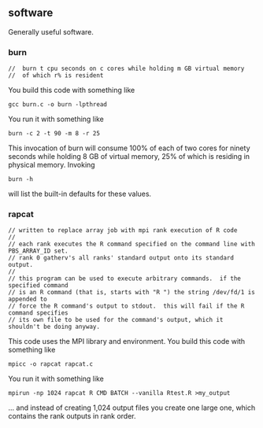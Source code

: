 ## software

Generally useful software.

### burn

    //  burn t cpu seconds on c cores while holding m GB virtual memory
    //  of which r% is resident

You build this code with something like

    gcc burn.c -o burn -lpthread

You run it with something like

    burn -c 2 -t 90 -m 8 -r 25

This invocation of burn will consume 100% of each of two cores for ninety
seconds while holding 8 GB of virtual memory, 25% of which is residing in
physical memory.  Invoking

    burn -h

will list the built-in defaults for these values.

### rapcat

    // written to replace array job with mpi rank execution of R code
    //
    // each rank executes the R command specified on the command line with PBS_ARRAY_ID set.
    // rank 0 gatherv's all ranks' standard output onto its standard output.
    //
    // this program can be used to execute arbitrary commands.  if the specified command
    // is an R command (that is, starts with "R ") the string /dev/fd/1 is appended to
    // force the R command's output to stdout.  this will fail if the R command specifies
    // its own file to be used for the command's output, which it shouldn't be doing anyway.

This code uses the MPI library and environment.  You build this code with something like

    mpicc -o rapcat rapcat.c

You run it with something like

    mpirun -np 1024 rapcat R CMD BATCH --vanilla Rtest.R >my_output

... and instead of creating 1,024 output files you create one large one, which contains the
rank outputs in rank order.

